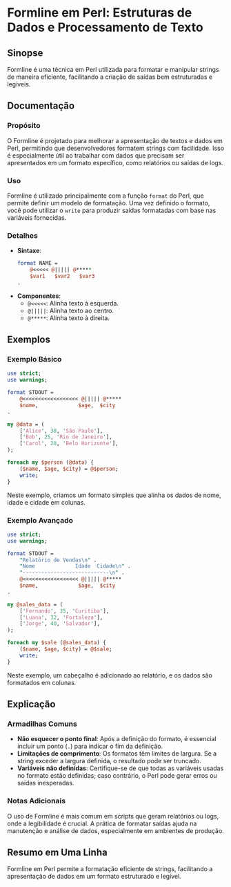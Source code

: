 <!--
Meta Description: # Formline em Perl: Estruturas de Dados e Processamento de Texto ## Sinopse Formline é uma técnica em Perl utilizada para formatar e manipular strings...
Meta Keywords: perl, dados, formline, que, formato
-->

# Formline em Perl: Estruturas de Dados e Processamento de Texto

## Sinopse
Formline é uma técnica em Perl utilizada para formatar e manipular strings de maneira eficiente, facilitando a criação de saídas bem estruturadas e legíveis.

## Documentação
### Propósito
O Formline é projetado para melhorar a apresentação de textos e dados em Perl, permitindo que desenvolvedores formatem strings com facilidade. Isso é especialmente útil ao trabalhar com dados que precisam ser apresentados em um formato específico, como relatórios ou saídas de logs.

### Uso
Formline é utilizado principalmente com a função `format` do Perl, que permite definir um modelo de formatação. Uma vez definido o formato, você pode utilizar o `write` para produzir saídas formatadas com base nas variáveis fornecidas.

### Detalhes
- **Sintaxe**: 
  ```perl
  format NAME = 
      @<<<<< @||||| @***** 
      $var1   $var2   $var3
  .
  ```
- **Componentes**:
  - `@<<<<<`: Alinha texto à esquerda.
  - `@|||||`: Alinha texto ao centro.
  - `@*****`: Alinha texto à direita.

## Exemplos
### Exemplo Básico
```perl
use strict;
use warnings;

format STDOUT =
    @<<<<<<<<<<<<<<<<<< @||||| @*****
    $name,             $age,  $city
.

my @data = (
    ['Alice', 30, 'São Paulo'],
    ['Bob', 25, 'Rio de Janeiro'],
    ['Carol', 28, 'Belo Horizonte'],
);

foreach my $person (@data) {
    ($name, $age, $city) = @$person;
    write;
}
```
Neste exemplo, criamos um formato simples que alinha os dados de nome, idade e cidade em colunas.

### Exemplo Avançado
```perl
use strict;
use warnings;

format STDOUT =
    "Relatório de Vendas\n" .
    "Nome             Idade  Cidade\n" .
    "----------------------------\n" .
    @<<<<<<<<<<<<<<<<<< @||||| @*****
    $name,             $age,  $city
.

my @sales_data = (
    ['Fernando', 35, 'Curitiba'],
    ['Luana', 32, 'Fortaleza'],
    ['Jorge', 40, 'Salvador'],
);

foreach my $sale (@sales_data) {
    ($name, $age, $city) = @$sale;
    write;
}
```
Neste exemplo, um cabeçalho é adicionado ao relatório, e os dados são formatados em colunas.

## Explicação
### Armadilhas Comuns
- **Não esquecer o ponto final**: Após a definição do formato, é essencial incluir um ponto (`.`) para indicar o fim da definição.
- **Limitações de comprimento**: Os formatos têm limites de largura. Se a string exceder a largura definida, o resultado pode ser truncado.
- **Variáveis não definidas**: Certifique-se de que todas as variáveis usadas no formato estão definidas; caso contrário, o Perl pode gerar erros ou saídas inesperadas.

### Notas Adicionais
O uso de Formline é mais comum em scripts que geram relatórios ou logs, onde a legibilidade é crucial. A prática de formatar saídas ajuda na manutenção e análise de dados, especialmente em ambientes de produção.

## Resumo em Uma Linha
Formline em Perl permite a formatação eficiente de strings, facilitando a apresentação de dados em um formato estruturado e legível.